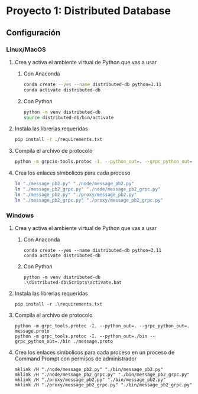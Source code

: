 # Proyecto 1: Distributed Database

## Configuración

### Linux/MacOS

1. Crea y activa el ambiente virtual de Python que vas a usar

   1. Con Anaconda
      ```sh
      conda create --yes --name distributed-db python=3.11
      conda activate distributed-db
      ```
   1. Con Python
      ```sh
      python -m venv distributed-db
      source distributed-db/bin/activate
      ```

1. Instala las librerias requeridas
   ```sh
   pip install -r ./requirements.txt
   ```
1. Compila el archivo de protocolo
   ```sh
   python -m grpcio-tools.protoc -I. --python_out=. --grpc_python_out=. ./message.proto
   ```
1. Crea los enlaces simbolicos para cada proceso
   ```sh
   ln "./message_pb2.py" "./node/message_pb2.py"
   ln "./message_pb2_grpc.py" "./node/message_pb2_grpc.py"
   ln "./message_pb2.py" "./proxy/message_pb2.py"
   ln "./message_pb2_grpc.py" "./proxy/message_pb2_grpc.py"
   ```

### Windows

1. Crea y activa el ambiente virtual de Python que vas a usar

   1. Con Anaconda
      ```batch
      conda create --yes --name distributed-db python=3.11
      conda activate distributed-db
      ```
   1. Con Python
      ```batch
      python -m venv distributed-db
      .\distributed-db\Scripts\activate.bat
      ```

1. Instala las librerias requeridas
   ```batch
   pip install -r .\requirements.txt
   ```
1. Compila el archivo de protocolo
   ```batch
   python -m grpc_tools.protoc -I. --python_out=. --grpc_python_out=. message.proto
   python -m grpc_tools.protoc -I. --python_out=./bin --grpc_python_out=./bin ./message.proto
   ```
1. Crea los enlaces simbolicos para cada proceso en un proceso de Command Prompt con permisos de administrador
   ```batch
   mklink /H "./node/message_pb2.py" "./bin/message_pb2.py"
   mklink /H "./node/message_pb2_grpc.py" "./bin/message_pb2_grpc.py"
   mklink /H "./proxy/message_pb2.py" "./bin/message_pb2.py"
   mklink /H "./proxy/message_pb2_grpc.py" "./bin/message_pb2_grpc.py"
   ```
